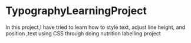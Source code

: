 # TypographyLearningProject
In this project,I have tried to learn how to style text, adjust line height, and position ,text using CSS through doing nutrition labelling project
